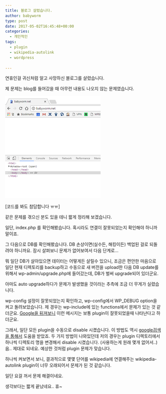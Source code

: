 ```yaml
---
title: 블로그 살렸습니다.
author: babyworm
type: post
date: 2017-05-02T16:45:48+00:00
categories:
  - 개인적인
tags:
  - plugin
  - wikipedia-autolink
  - wordpress

---
```

연휴인걸 귀신처럼 알고 사망하신 블로그를 살렸습니다.

제 문제는 blog를 들어갔을 때 아무런 내용도 나오지 않는 문제였습니다.

<img src="050217_1644_1.png">

[코드를 봐도 참담합니다 ㅠㅠ]

같은 문제를 겪으신 분도 있을 테니 짧게 정리해 보겠습니다.

일단, index.php 를 확인해봤습니다. 혹시라도 연결이 잘못되었는지 확인해야 하니까 말이죠.

그 다음으로 DB를 확인해봤습니다. DB 손상이면(실수든, 해킹이든) 백업된 걸로 되돌려야 하니까요.
잠시 살펴보니 문제가 없어보여서 다음 단계로…

뭐 일단 DB가 살아있으면 데이터는 어떻게든 살릴수 있으니, 조금은 편안한 마음으로 일단 현재 디렉토리를 backup하고 수동으로 새 버전을 upload한 다음 DB update를 위해서 wp-admin/upgrade.php에 들어갔는데, DB가 벌써 upgrade되어 있더군요.

아마도 auto upgrade하다가 문제가 발생했을 것이라는 추측에 조금 더 무게가 실렸습니다.

wp-config 설정이 잘못되었는지 확인하고, wp-config에서 WP_DEBUG option을 켜고 돌려보았습니다.
제 경우는 wp-include에 있는 functions에서 문제가 있는 것 같더군요. [Google을 뒤져보니][1] 이런 메시지는 보통 plugin이 잘못되었을때 나타난다고 하더군요.

그래서, 일단 모든 plugin을 수동으로 disable 시켰습니다. 이 방법도 역시 [google검색을 통해서][2] 도움을 받았죠.
두 가지 방법이 나와있던데 저의 경우는 plugin 디렉토리에서 하나씩 디렉토리 명을 변경해서 disable 시켰습니다. (사용하는게 원래 몇개 없어서..)
음.. 제대로 되네요. 예상한 것처럼 plugin 문제가 맞습니다.

하나씩 켜보면서 보니, 결과적으로 몇몇 단어를 wikipedia에 연결해주는 wikipedia-autolink plugin이 너무 오래되어서 문제가 된 것 같습니다.

일단 요걸 꺼서 문제 해결이네요.

생각보다는 짧게 끝났네요.. 휴~

 [1]: https:/wordpress.org/search/add_option+was+called+with+an+argument+that+is+deprecated+since+version+2.3.0+with+no+alternative+available/?forums=1
 [2]: https://www.ostraining.com/blog/wordpress/disable-a-wordpress-plugin/